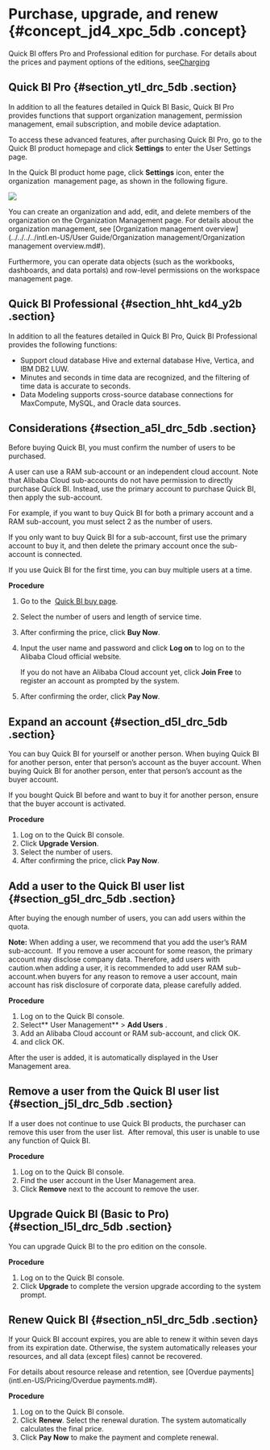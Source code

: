 # Purchase, upgrade, and renew {#concept_jd4_xpc_5db .concept}

Quick BI offers Pro and Professional edition for purchase. For details about the prices and payment options of the editions, see[Charging](intl.en-US/Pricing/Charging.md#)

## Quick BI Pro {#section_ytl_drc_5db .section}

In addition to all the features detailed in Quick BI Basic, Quick BI Pro provides functions that support organization management, permission management, email subscription, and mobile device adaptation.

To access these advanced features, after purchasing Quick BI Pro, go to the Quick BI product homepage and click **Settings** to enter the User Settings page.

In the Quick BI product home page, click **Settings** icon, enter the organization  management page, as shown in the following figure.

![](http://static-aliyun-doc.oss-cn-hangzhou.aliyuncs.com/assets/img/9073/15354406591093_en-US.png)

You can create an organization and add, edit, and delete members of the organization on the Organization Management page. For details about the organization management, see [Organization management overview](../../../../intl.en-US/User Guide/Organization management/Organization management overview.md#).

Furthermore, you can operate data objects \(such as the workbooks, dashboards, and data portals\) and row-level permissions on the workspace management page.

## Quick BI Professional {#section_hht_kd4_y2b .section}

In addition to all the features detailed in Quick BI Pro, Quick BI Professional provides the following functions:

-   Support cloud database Hive and external database Hive, Vertica, and IBM DB2 LUW.
-   Minutes and seconds in time data are recognized, and the filtering of time data is accurate to seconds.
-   Data Modeling supports cross-source database connections for MaxCompute, MySQL, and Oracle data sources.

## Considerations {#section_a5l_drc_5db .section}

Before buying Quick BI, you must confirm the number of users to be purchased.

A user can use a RAM sub-account or an independent cloud account. Note that Alibaba Cloud sub-accounts do not have permission to directly purchase Quick BI. Instead, use the primary account to purchase Quick BI, then apply the sub-account.

For example, if you want to buy Quick BI for both a primary account and a RAM sub-account, you must select 2 as the number of users.

If you only want to buy Quick BI for a sub-account, first use the primary account to buy it, and then delete the primary account once the sub-account is connected.

If you use Quick BI for the first time, you can buy multiple users at a time.

**Procedure**

1.  Go to the  [Quick BI buy page](https://common-buy-intl.aliyun.com/?spm=a3c0i.176005.918367.1.62894206QgHuH5&commodityCode=quickbi_intl#/buy).
2.  Select the number of users and length of service time.
3.  After confirming the price, click **Buy Now**.
4.  Input the user name and password and click **Log on** to log on to the Alibaba Cloud official website.

    If you do not have an Alibaba Cloud account yet, click **Join Free** to register an account as prompted by the system.

5.  After confirming the order, click **Pay Now**.

## Expand an account {#section_d5l_drc_5db .section}

You can buy Quick BI for yourself or another person. When buying Quick BI for another person, enter that person’s account as the buyer account. When buying Quick BI for another person, enter that person’s account as the buyer account.

If you bought Quick BI before and want to buy it for another person, ensure that the buyer account is activated.

**Procedure**

1.  Log on to the Quick BI console.
2.  Click **Upgrade Version**.
3.  Select the number of users.
4.  After confirming the price, click **Pay Now**.

## Add a user to the Quick BI user list {#section_g5l_drc_5db .section}

After buying the enough number of users, you can add users within the quota.

**Note:** When adding a user, we recommend that you add the user’s RAM sub-account.  If you remove a user account for some reason, the primary account may disclose company data. Therefore, add users with caution.when adding a user, it is recommended to add user RAM sub-account.when buyers for any reason to remove a user account, main account has risk disclosure of corporate data, please carefully added.

**Procedure**

1.  Log on to the Quick BI console.
2.  Select** User Management** \> **Add Users** .
3.  Add an Alibaba Cloud account or RAM sub-account, and click OK.
4.  and click OK.

After the user is added, it is automatically displayed in the User Management area.

## Remove a user from the Quick BI user list {#section_j5l_drc_5db .section}

If a user does not continue to use Quick BI products, the purchaser can remove this user from the user list.  After removal, this user is unable to use any function of Quick BI. 

**Procedure**

1.  Log on to the Quick BI console.
2.  Find the user account in the User Management area.
3.  Click **Remove** next to the account to remove the user.

## Upgrade Quick BI \(Basic to Pro\) {#section_l5l_drc_5db .section}

You can upgrade Quick BI to the pro edition on the console.

**Procedure**

1.  Log on to the Quick BI console.
2.  Click **Upgrade** to complete the version upgrade according to the system prompt.

## Renew Quick BI {#section_n5l_drc_5db .section}

If your Quick BI account expires, you are able to renew it within seven days from its expiration date. Otherwise, the system automatically releases your resources, and all data \(except files\) cannot be recovered.

For details about resource release and retention, see [Overdue payments](intl.en-US/Pricing/Overdue payments.md#).

**Procedure**

1.  Log on to the Quick BI console.
2.  Click **Renew**. Select the renewal duration. The system automatically calculates the final price.
3.  Click **Pay Now** to make the payment and complete renewal.

